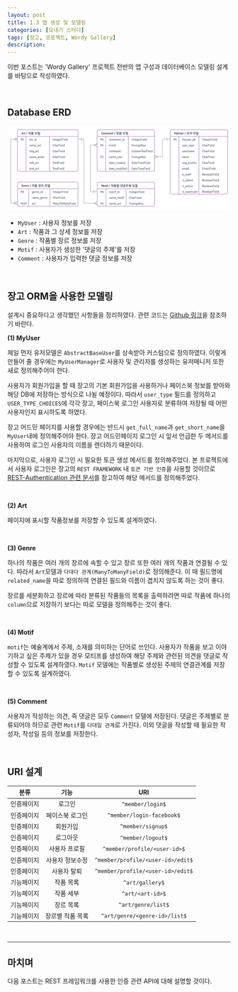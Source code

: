 ```yaml
---
layout: post
title: 1.3 앱 생성 및 모델링
categories: [모내기 스터디]
tags: [장고, 프로젝트, Wordy Gallery]
description: 
---
```


이번 포스트는 'Wordy Gallery' 프로젝트 전반의 앱 구성과 데이터베이스 모델링 설계를 바탕으로 작성하였다. 

<br>

## Database ERD

![WordyGalleryERD](https://github.com/juliahwang/juliahwang.github.io/blob/master/_posts/images/2017-09-16/WordyGalleryERD.png?raw=true)

- `MyUser` : 사용자 정보를 저장
- `Art` :  작품과 그 상세 정보를 저장
- `Genre` : 작품별 장르 정보를 저장
- `Motif` : 사용자가 생성한 '댓글의 주제'를 저장 
- `Comment` : 사용자가 입력한 댓글 정보를 저장 

<br>

## 장고 ORM을 사용한 모델링

설계시 중요하다고 생각했던 사항들을 정리하였다. 관련 코드는 <a href="https://github.com/Monaegi/Julia-WordyGallery" target="_blank">Github 링크</a>을 참조하기 바란다.

**(1) MyUser**

제일 먼저 유저모델은 `AbstractBaseUser`를 상속받아 커스텀으로 정의하였다. 이렇게 만들어 줄 경우에는 `MyUserManager`로 사용자 및 관리자를 생성하는 유저매니저 또한 새로 정의해주어야 한다.

사용자가 회원가입을 할 때 장고의 기본 회원가입을 사용하거나 페이스북 정보를 받아와 해당 DB에 저장하는 방식으로 나뉠 예정이다. 따라서 `user_type` 필드를 정의하고 `USER_TYPE_CHOICES`에 각각 장고, 페이스북 로그인 사용자로 분류하여 저장될 때 어떤 사용자인지 표시하도록 하였다.
 
장고 어드민 페이지를 사용할 경우에는 반드시 `get_full_name`과 `get_short_name`을 `MyUser`내에 정의해주어야 한다. 장고 어드민페이지 로그인 시 앞서 언급한 두 메서드를 사용하여 로그인 사용자의 이름을 렌더하기 때문이다. 

마지막으로, 사용자 로그인 시 필요한 토큰 생성 메서드를 정의해주었다. 본 프로젝트에서 사용자 로그인은 장고의 `REST FRAMEWORK` 내 `토큰 기반 인증`을 사용할 것이므로 <a href="http://www.django-rest-framework.org/api-guide/authentication/" target="_blank">REST-Authentication 관련 문서</a>를 참고하여 해당 메서드를 정의해주었다. 

<br>

**(2) Art**

페이지에 표시할 작품정보를 저장할 수 있도록 설계하였다. 

<br>

**(3) Genre**

하나의 작품은 여러 개의 장르에 속할 수 있고 장르 또한 여러 개의 작품과 연결될 수 있다. 따라서 `Art`모델과 `다대다 관계(ManyToManyField)`로 정의해준다. 이 때 필드명에 `related_name`을 따로 정의하여 연결된 필드와 이름이 겹치지 않도록 하는 것이 좋다.

장르를 세분화하고 장르에 따라 분류된 작품들의 목록을 출력하려면 따로 작품에 하나의 `column`으로 저장하기 보다는 따로 모델을 정의해주는 것이 좋다. 

<br>

**(4) Motif**

`motif`는 예술계에서 주제, 소재를 의미하는 단어로 쓰인다. 사용자가 작품을 보고 이야기하고 싶은 주제가 있을 경우 모티프를 생성하여 해당 주제와 관련된 의견을 댓글로 작성할 수 있도록 설계하였다. `Motif` 모델에는 작품별로 생성된 주제의 연결관계를 저장할 수 있도록 설계하였다.

<br>

**(5) Comment**

사용자가 작성하는 의견, 즉 댓글은 모두 `Comment` 모델에 저장된다. 댓글은 주제별로 분류되어야 하므로 관련 `Motif`를 `다대일 관계`로 가진다. 이외 댓글을 작성할 때 필요한 작성자, 작성일 등의 정보를 저장한다.

<br>

## URI 설계 

| 분류 | 기능 | URI |
|:---:|:----:|:---:|
|인증페이지|로그인|`^member/login$`|
|인증페이지|페이스북 로그인|`^member/login-facebook$`|
|인증페이지|회원가입|`^member/signup$`|
|인증페이지|로그아웃|`^member/logout$`|
|인증페이지|사용자 프로필|`^member/profile/<user-id>$`|
|인증페이지|사용자 정보수정|`^member/profile/<user-id>/edit$`|
|인증페이지|사용자 탈퇴|`^member/profile/<user-id>/edit$`|
|기능페이지|작품 목록|`^art/gallery$`|
|기능페이지|작품 세부|`^art/<art-id>$`|
|기능페이지|장르 목록|`^art/genre/list$`|		
|기능페이지|장르별 작품 목록|`^art/genre/<genre-id>/list$`|

<br>
		
---

## 마치며 

다음 포스트는 REST 프레임워크를 사용한 인증 관련 API에 대해 설명할 것이다.

<br>

